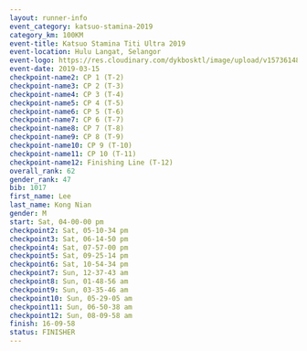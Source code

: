 ```yaml
--- 
layout: runner-info 
event_category: katsuo-stamina-2019 
category_km: 100KM 
event-title: Katsuo Stamina Titi Ultra 2019 
event-location: Hulu Langat, Selangor 
event-logo: https://res.cloudinary.com/dykbosktl/image/upload/v1573614825/Logo/Logo_p7ft6n.png 
event-date: 2019-03-15 
checkpoint-name2: CP 1 (T-2) 
checkpoint-name3: CP 2 (T-3) 
checkpoint-name4: CP 3 (T-4) 
checkpoint-name5: CP 4 (T-5) 
checkpoint-name6: CP 5 (T-6) 
checkpoint-name7: CP 6 (T-7) 
checkpoint-name8: CP 7 (T-8) 
checkpoint-name9: CP 8 (T-9) 
checkpoint-name10: CP 9 (T-10) 
checkpoint-name11: CP 10 (T-11) 
checkpoint-name12: Finishing Line (T-12) 
overall_rank: 62
gender_rank: 47
bib: 1017
first_name: Lee
last_name: Kong Nian
gender: M
start: Sat, 04-00-00 pm
checkpoint2: Sat, 05-10-34 pm
checkpoint3: Sat, 06-14-50 pm
checkpoint4: Sat, 07-57-00 pm
checkpoint5: Sat, 09-25-14 pm
checkpoint6: Sat, 10-54-34 pm
checkpoint7: Sun, 12-37-43 am
checkpoint8: Sun, 01-48-56 am
checkpoint9: Sun, 03-35-46 am
checkpoint10: Sun, 05-29-05 am
checkpoint11: Sun, 06-50-38 am
checkpoint12: Sun, 08-09-58 am
finish: 16-09-58
status: FINISHER
--- 
```

